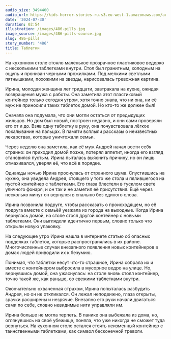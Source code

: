 ```yaml
---
audio_size: 3494400
audio_url: https://kids-horror-stories-ru.s3.eu-west-1.amazonaws.com/audio/486-pills.mp3
date: '2024-07-30'
duration: 02:54
illustration: /images/486-pills.jpg
image_source: /images/486-pills-source.jpg
slug: 486-pills
story_number: '486'
title: Таблетки
---
```


На кухонном столе стояло маленькое прозрачное пластиковое ведерко с несколькими таблетками внутри. Стол был гранитным, холодным на ощупь и пронизан черными прожилками. Под мелкими светлыми пятнышками, похожими на звезды, нарисовалась тревожная картина.

Ирина, молодая женщина лет тридцати, завтракала на кухне, ожидая возвращения мужа с работы. Она заметила этот пластиковый контейнер только сегодня утром, хотя точно знала, что ни она, ни её муж не приносили таких таблеток домой. Но кто-то же должен был!

Сначала она подумала, что они могли остаться от предыдущих жильцов. Но дом был новый, построен недавно, и они сами проверяли его от и до. Взяв одну таблетку в руку, она почувствовала лёгкое покалывание на пальцах. В памяти всплыли рассказы о неизвестных лекарствах, которые уничтожали семьи.

Через неделю она заметила, как её муж Андрей начал вести себя странно: он приходил домой позже, потерял аппетит, иногда его взгляд становился пустым. Ирина пыталась выяснить причину, но он лишь отмахивался, уверяя её, что всё в порядке.

Однажды ночью Ирина проснулась от странного шума. Спустившись на кухню, она увидела Андрея, стоящего у того же стола и пялившегося на пустой контейнер с таблетками. Его глаза блестели в тусклом свете уличного фонаря, и он так и не заметил её присутствия. Ещё через несколько минут он вернулся в спальню без единого слова.

Ирина позвонила подруге, чтобы рассказать о происходящем, но её подруга вместе с семьёй уезжала из города на выходные. Когда Ирина вернулась домой, на столе стоял другой контейнер с новыми таблетками. Они выглядели идентично первым, словно только что открыли новую упаковку.

На следующее утро Ирина нашла в интернете статью об опасных подделках таблеток, которые распространялись в их районе. Многочисленные случаи внезапного появления новых контейнеров в домах людей приводили их к безумию.

Понимая, что таблетки несут что-то страшное, Ирина собрала их и вместе с контейнером выбросила в мусорное ведро на улице. Но, вернувшись домой, она ужаснулась: на столе вновь стоял контейнер, точно такой же, как раньше, со свежими таблетками внутри.

Окончательно охваченная страхом, Ирина попыталась разбудить Андрея, но он не откликался. Он лежал неподвижно, глаза открыты, зрачки расширены и незрячие. Внезапно его руки начали двигаться сами по себе, словно невидимые нити управляли им.

Ирина больше не могла терпеть. В панике она выбежала из дома, но, оглянувшись на своё убежище, поняла, что уже никогда не сможет туда вернуться. На кухонном столе остался стоять неизменный контейнер с таинственными таблетками, как символ бесконечной тревоги.